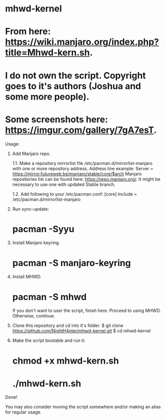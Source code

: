 # mhwd-kernel
# From here: https://wiki.manjaro.org/index.php?title=Mhwd-kern.sh.
# I do not own the script. Copyright goes to it's authors (Joshua and some more people).
# Some screenshots here: https://imgur.com/gallery/7gA7esT.

Usage:
1. Add Manjaro repo.

    1.1. Make a repository mirrorlist file /etc/pacman.d/mirrorlist-manjaro with one or more repository address. 
       Address line example:
         Server = https://mirror.futureweb.be/manjaro/stable/core/$arch
       Manjaro repositories list can be found here: https://repo.manjaro.org/. It might be necessary to use one with updated Stable branch.
       
    1.2. Add following to your /etc/pacman.conf:
         [core]
         Include = /etc/pacman.d/mirrorlist-manjaro
2. Run sync-update:
    # pacman -Syyu
3. Install Manjaro keyring.
    # pacman -S manjaro-keyring
4. Install MHWD.
    # pacman -S mhwd
   If you don't want to user the script, finish here. Proceed to using MHWD. Otherwise, continue.
5. Clone this repository and cd into it's folder.
    $ git clone https://github.com/NightH4nter/mhwd-kernel.git
    $ cd mhwd-kernel
6. Make the script bootable and run it:
    # chmod +x mhwd-kern.sh
    # ./mhwd-kern.sh
Done!

You may also consider moving the script somewhere and/or making an alias for regular usage.
